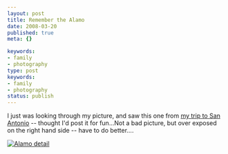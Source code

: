 ```yaml
---
layout: post
title: Remember the Alamo
date: 2008-03-20
published: true
meta: {}

keywords:
- family
- photography
type: post
keywords:
- family
- photography
status: publish
---
```



I just was looking through my picture, and saw this one from [my trip to San Antonio](http://blog.andyeick.com/post/2007/10/Geoint-Symposium-2007.aspx) -- thought I'd post it for fun...Not a bad picture, but over exposed on the right hand side -- have to do better....



[![Alamo detail](http://media.eick.us/2011/05/1762743542_99767efeda1.jpg)](http://www.flickr.com/photos/andreweick/1762743542/ "Alamo detail by AndrewEick, on Flickr")

